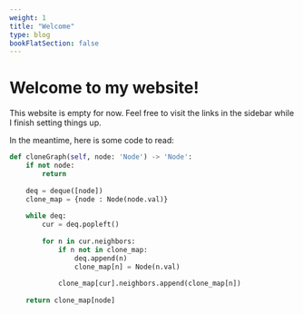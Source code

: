 ```yaml
---
weight: 1
title: "Welcome"
type: blog
bookFlatSection: false
---
```


# Welcome to my website!


This website is empty for now. Feel free to visit the links in the sidebar while I finish setting things up.

In the meantime, here is some code to read:

```python
def cloneGraph(self, node: 'Node') -> 'Node':
    if not node:
        return
    
    deq = deque([node])
    clone_map = {node : Node(node.val)}
    
    while deq:
        cur = deq.popleft()
        
        for n in cur.neighbors:
            if n not in clone_map:
                deq.append(n)
                clone_map[n] = Node(n.val)
            
            clone_map[cur].neighbors.append(clone_map[n])
                
    return clone_map[node]
```